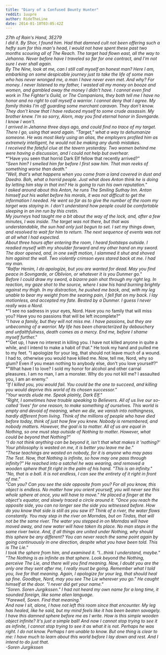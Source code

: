 ```yaml
---
title: "Diary of a Confused Bounty Hunter"
reddit: 1uupre
author: RideTheLine
date: 2014-01-10T03:05:42Z
---
```


*27th of Rain's Hand, 3E279*  
     *I did it. By Shor, I found him. Had that damned cult not been offering such a hefty sum for this man's head, I would not have spent these past two months scouring all of The Reach. The target had flown east, all the way to Jehanna. Never before have I traveled so far for one contract, and I'm not sure I ever shall again.*  
     *By The Nine, look at me, can I still call myself an honest man? Here I am, embarking on some despicable journey just to take the life of some man who has never wronged me, a man I have never even met. And why? For money. I never listened to my father, I wasted all my money on booze and women, and gambled away the money I didn't have. I cannot even find work in The Fighter's Guild, or The Companions, they both tell me I have no honor and no right to call myself a warrior. I cannot deny that I agree. My family thinks I'm off guarding some merchant caravan. They don't know. They don't know that I have reduced myself to some crude assassin. My brother knew. I'm so sorry, Alorn, may you find eternal honor in Sovngarde. I know I won't.*  
     *I arrived in Jehanna three days ago, and could find no trace of my target. There I go, using that word again. "Target," what a way to dehumanize someone. He was most likely using an alias, the employers profiled him as extremely intelligent, he would not be making any dumb mistakes.*  
     *I received the fateful clue at the tavern yesterday. Two women behind me were having a discussion, and I could not help but overhear.*  
     *"Have you seen that horrid Dark Elf fellow that recently arrived?"  
     *"Seen him? I smelled him far before I first saw him. That man reeks of something worse than death."*  
     *"Well, that's what happens when you come from a land covered in dust and Daedra. Bah, what a horrid people. Just what does Anton think he is doing by letting him stay in that inn? He is going to ruin his own reputation."*  
     *I asked around about this Anton, he runs The Smiling Suthay Inn. Anton himself put his wallet before his morals, it was not difficult to get the information I needed. He went so far as to give the number of the room my target was staying in. I don't understand how people could be comfortable sleeping in an inn run by this cretin.*  
     *My journeys had taught me a bit about the way of the lock, and, after a few minutes, I was inside. The target was not there, but that was understandable, the sun had only just begun to set. I set my things down, and resolved to wait for him to return. The next sequence of events was not at all what I had expected.*  
     *About three hours after entering the room, I heard footsteps outside. I readied myself with my shoulder forward and my other hand on my sword. The door opened, and, in one swift motion, I slammed it shut and shoved him against the wall. Two violently crimson eyes stared back at me. I had my man.*  
     *"Ralfar Henim, I do apologize, but you are wanted for dead. May you find peace in Sovngarde, or Oblivion, or whatever it is you Dunmer go."*  
     *Before I could draw my sword, a bizarre pain shot through my right leg. In reaction, my gaze shot to the source, where I saw his hand burning brightly against my thigh. In my distraction, he pushed me back, and, with my leg unable to bear my weight from the searing pain, I fell flat on my back. I lay motionless, and accepted my fate. Bested by a Dunmer. I guess I never really was a Nord.*  
     *"I see no sadness in your eyes, Nord. Have you no family that will miss you? Have you no passions that will be left incomplete?"  
     *"I have a family, but they will not miss me. I have passions, but they are unbecoming of a warrior. My life has been characterized by debauchery and unfaithfulness, death comes as a mercy. End me, before I shame myself further."*  
     *"Get up, I have no interest in killing you. I have not killed anyone in quite a while, and I intend to make a habit of that." He took my hand and pulled me to my feet. "I apologize for your leg, that should not leave much of a wound. I had to, otherwise you would have killed me. Now, tell me, Nord, why so glum? Even if you mean nothing to anybody else, don't you love yourself?"  
     *"What have I to love? I sold my honor for alcohol and other carnal pleasures. I am no man, I am a monster. Why do you not kill me? I assaulted you, I am an enemy."  
     *"If I killed you, you would fail. You could be the one to succeed, and killing you would deprive this world of its chosen successor."*  
     *"Your words elude me. Speak plainly, Dark Elf."*  
     *"Right, I sometimes have trouble speaking to Believers. All of us live our so-called 'lives' for one reason, to make something of ourselves. This world is empty and devoid of meaning, when we die, we vanish into nothingness, hardly different from living. Think of the millions of people who have died before today, think of just how few you knew. Nobody is remembered, and nobody matters. However, the goal is to matter. All of us are equal in Nothing, so one must step outside of Nothing to matter. However, what could be beyond that Nothing?"*  
     *"I do not think anything can be beyond it, isn't that what makes it 'nothing?' Your philosophy is wasted on me, it is better you leave me be."*  
     *"These teachings are wasted on nobody, for it is anyone who may pass The Test. Now, that Nothing is infinite, so how may one pass through infinity?" He reached into a satchel he was wearing, and removed a wooden sphere that fit right in the palm of his hand. "This is an infinity."*  
     *"No, that is a ball. It is not endless, I can see the entirety of it right in front of me."*  
     *"Can you? Can you see the side opposite from you? For all you know, this object is endless. No matter how you orient yourself, you will never see this whole sphere at once, you will have to move." He placed a finger at the object's equator, and slowly traced a circle around it. "Once you reach the opposite side, you can no longer see the side you witnessed before. How do you know that side is still as you saw it? Think of a river, the water flows constantly. You may step in the river on Morndas, but on Tirdas, that will not be the same river. The water you stepped in on Morndas will have moved away, and new water will have taken its place. No man steps in the same river twice. And, if all things are united under Nothing, why should this sphere be any different? You can never reach the same point again by going continuously in one direction, despite what you have been told. This is The Lie."*  
     *I took the sphere from him, and examined it. "I...think I understand, maybe."*  
     *"The Nothing is as infinite as that sphere. Look beyond the Nothing, perceive The Lie, and there will you find meaning. Now, I doubt you are the only one they sent after me, I really must be going. Remember what I told you, live for that meaning. Again, I apologize for your leg, that should heal up fine. Goodbye, Nord, may you see The Lie wherever you go." He caught himself at the door. "I never did get your name."*  
     *"Soren. Soren Jurgikssen." I had not heard my own name for a long time, it sounded foreign, like some alien language.*  
     *"Farewell, Soren. Find that meaning."*  
     *And now I sit, alone, I have not left this room since that encounter. My leg has healed, like he said, but my mind feels like it has been beaten savagely. I have this damned sphere before me as I write. How is this simple wooden object infinite? It's just a simple ball! And now I cannot stop trying to see it as infinite, I cannot stop trying to see it as what it is not. Perhaps he was right. I do not know. Perhaps I am unable to know. But one thing is clear to me: I have much to learn about this world before I lay down and rest. And I intend to do just that.*  
*-Soren Jurgikssen*
